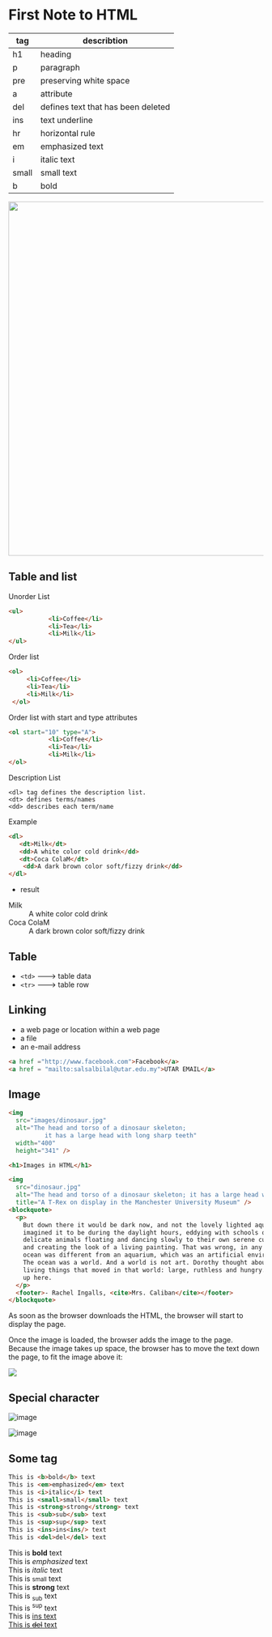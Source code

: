 # First Note to HTML



| tag          |  describtion |
| --- | --- |
| h1       | heading |
| p        | paragraph    |
| pre     | preserving white space |
| a       | attribute    |
| del | defines text that has been deleted |
| ins | text underline |
| hr | horizontal rule |
| em | emphasized text |
| i | italic text | 
| small | small text |
| b | bold |



<div align="center">
    <img src="https://github.com/kiaky0/Programming/assets/109141627/f0f311d1-abe3-45d4-8d31-64374ae1cdb4" width="700px">
</div>

## Table and list


Unorder List

```html
<ul>
           <li>Coffee</li>
           <li>Tea</li>
           <li>Milk</li>
</ul>

```

Order list

```html
<ol>
     <li>Coffee</li>
     <li>Tea</li>
     <li>Milk</li>
 </ol>
```

Order list with start and type attributes

```html
<ol start="10" type="A">
           <li>Coffee</li>
           <li>Tea</li>
           <li>Milk</li>
</ol>
```

Description List

```
<dl> tag defines the description list. 
<dt> defines terms/names 
<dd> describes each term/name
```

Example

```html
<dl>
   <dt>Milk</dt>
   <dd>A white color cold drink</dd>
   <dt>Coca ColaM</dt>
    <dd>A dark brown color soft/fizzy drink</dd>
</dl>
```

- result

<dl>
   <dt>Milk</dt>
   <dd>A white color cold drink</dd>
   <dt>Coca ColaM</dt>
    <dd>A dark brown color soft/fizzy drink</dd>
</dl>

## Table

- `<td>` ---> table data
- `<tr>` ---> table row


## Linking

- a web page or location within a web page
- a file
- an e-mail address


```html
<a href ="http://www.facebook.com">Facebook</a>
<a href = "mailto:salsalbilal@utar.edu.my">UTAR EMAIL</a>
```

## Image

```html
<img
  src="images/dinosaur.jpg"
  alt="The head and torso of a dinosaur skeleton;
          it has a large head with long sharp teeth"
  width="400"
  height="341" />
```

```html
<h1>Images in HTML</h1>

<img
  src="dinosaur.jpg"
  alt="The head and torso of a dinosaur skeleton; it has a large head with long sharp teeth"
  title="A T-Rex on display in the Manchester University Museum" />
<blockquote>
  <p>
    But down there it would be dark now, and not the lovely lighted aquarium she
    imagined it to be during the daylight hours, eddying with schools of tiny,
    delicate animals floating and dancing slowly to their own serene currents
    and creating the look of a living painting. That was wrong, in any case. The
    ocean was different from an aquarium, which was an artificial environment.
    The ocean was a world. And a world is not art. Dorothy thought about the
    living things that moved in that world: large, ruthless and hungry. Like us
    up here.
  </p>
  <footer>- Rachel Ingalls, <cite>Mrs. Caliban</cite></footer>
</blockquote>

```

As soon as the browser downloads the HTML, the browser will start to display the page.

Once the image is loaded, the browser adds the image to the page. Because the image takes up space, the browser has to move the text down the page, to fit the image above it:



<img align="centre" src="https://github.com/kiaky0/Programming/assets/109141627/ebe35ac7-3b80-4d2b-8095-11add000b5d1">



## Special character

![image](https://github.com/kiaky0/Programming/assets/109141627/b0f862e6-b0e8-4133-94b5-c52099b6c414)

![image](https://github.com/kiaky0/Programming/assets/109141627/599c65f4-f165-4332-aa16-812e3b191f24)


## Some tag 

```html
This is <b>bold</b> text
This is <em>emphasized</em> text
This is <i>italic</i> text
This is <small>small</small> text
This is <strong>strong</strong> text
This is <sub>sub</sub> text
This is <sup>sup</sup> text
This is <ins>ins<ins/> text
This is <del>del</del> text
```

This is <b>bold</b> text <br>
This is <em>emphasized</em> text <br>
This is <i>italic</i> text <br>
This is <small>small</small> text <br>
This is <strong>strong</strong> text <br>
This is <sub>sub</sub> text <br>
This is <sup>sup</sup> text <br> 
This is <ins>ins<ins/> text <br>
This is <del>del</del> text <br>











